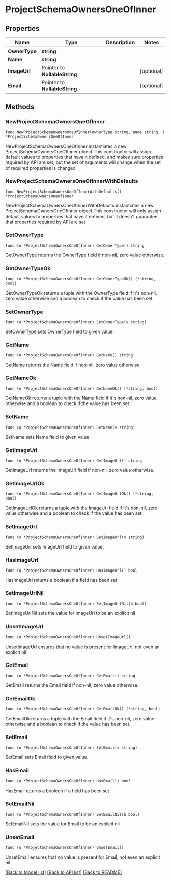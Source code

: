 # ProjectSchemaOwnersOneOfInner

## Properties

Name | Type | Description | Notes
------------ | ------------- | ------------- | -------------
**OwnerType** | **string** |  | 
**Name** | **string** |  | 
**ImageUrl** | Pointer to **NullableString** |  | [optional] 
**Email** | Pointer to **NullableString** |  | [optional] 

## Methods

### NewProjectSchemaOwnersOneOfInner

`func NewProjectSchemaOwnersOneOfInner(ownerType string, name string, ) *ProjectSchemaOwnersOneOfInner`

NewProjectSchemaOwnersOneOfInner instantiates a new ProjectSchemaOwnersOneOfInner object
This constructor will assign default values to properties that have it defined,
and makes sure properties required by API are set, but the set of arguments
will change when the set of required properties is changed

### NewProjectSchemaOwnersOneOfInnerWithDefaults

`func NewProjectSchemaOwnersOneOfInnerWithDefaults() *ProjectSchemaOwnersOneOfInner`

NewProjectSchemaOwnersOneOfInnerWithDefaults instantiates a new ProjectSchemaOwnersOneOfInner object
This constructor will only assign default values to properties that have it defined,
but it doesn't guarantee that properties required by API are set

### GetOwnerType

`func (o *ProjectSchemaOwnersOneOfInner) GetOwnerType() string`

GetOwnerType returns the OwnerType field if non-nil, zero value otherwise.

### GetOwnerTypeOk

`func (o *ProjectSchemaOwnersOneOfInner) GetOwnerTypeOk() (*string, bool)`

GetOwnerTypeOk returns a tuple with the OwnerType field if it's non-nil, zero value otherwise
and a boolean to check if the value has been set.

### SetOwnerType

`func (o *ProjectSchemaOwnersOneOfInner) SetOwnerType(v string)`

SetOwnerType sets OwnerType field to given value.


### GetName

`func (o *ProjectSchemaOwnersOneOfInner) GetName() string`

GetName returns the Name field if non-nil, zero value otherwise.

### GetNameOk

`func (o *ProjectSchemaOwnersOneOfInner) GetNameOk() (*string, bool)`

GetNameOk returns a tuple with the Name field if it's non-nil, zero value otherwise
and a boolean to check if the value has been set.

### SetName

`func (o *ProjectSchemaOwnersOneOfInner) SetName(v string)`

SetName sets Name field to given value.


### GetImageUrl

`func (o *ProjectSchemaOwnersOneOfInner) GetImageUrl() string`

GetImageUrl returns the ImageUrl field if non-nil, zero value otherwise.

### GetImageUrlOk

`func (o *ProjectSchemaOwnersOneOfInner) GetImageUrlOk() (*string, bool)`

GetImageUrlOk returns a tuple with the ImageUrl field if it's non-nil, zero value otherwise
and a boolean to check if the value has been set.

### SetImageUrl

`func (o *ProjectSchemaOwnersOneOfInner) SetImageUrl(v string)`

SetImageUrl sets ImageUrl field to given value.

### HasImageUrl

`func (o *ProjectSchemaOwnersOneOfInner) HasImageUrl() bool`

HasImageUrl returns a boolean if a field has been set.

### SetImageUrlNil

`func (o *ProjectSchemaOwnersOneOfInner) SetImageUrlNil(b bool)`

 SetImageUrlNil sets the value for ImageUrl to be an explicit nil

### UnsetImageUrl
`func (o *ProjectSchemaOwnersOneOfInner) UnsetImageUrl()`

UnsetImageUrl ensures that no value is present for ImageUrl, not even an explicit nil
### GetEmail

`func (o *ProjectSchemaOwnersOneOfInner) GetEmail() string`

GetEmail returns the Email field if non-nil, zero value otherwise.

### GetEmailOk

`func (o *ProjectSchemaOwnersOneOfInner) GetEmailOk() (*string, bool)`

GetEmailOk returns a tuple with the Email field if it's non-nil, zero value otherwise
and a boolean to check if the value has been set.

### SetEmail

`func (o *ProjectSchemaOwnersOneOfInner) SetEmail(v string)`

SetEmail sets Email field to given value.

### HasEmail

`func (o *ProjectSchemaOwnersOneOfInner) HasEmail() bool`

HasEmail returns a boolean if a field has been set.

### SetEmailNil

`func (o *ProjectSchemaOwnersOneOfInner) SetEmailNil(b bool)`

 SetEmailNil sets the value for Email to be an explicit nil

### UnsetEmail
`func (o *ProjectSchemaOwnersOneOfInner) UnsetEmail()`

UnsetEmail ensures that no value is present for Email, not even an explicit nil

[[Back to Model list]](../README.md#documentation-for-models) [[Back to API list]](../README.md#documentation-for-api-endpoints) [[Back to README]](../README.md)


